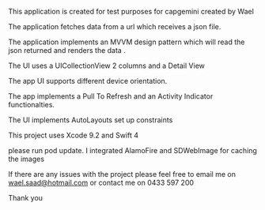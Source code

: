 This application is created for test purposes for capgemini created by Wael

The application fetches data from a url which receives a json file.

The application implements an MVVM design pattern which will read the json returned and renders the data .

The UI uses a UICollectionView 2 columns and a Detail View

The app UI supports different device orientation.

The app implements a Pull To Refresh and an Activity Indicator functionalties.

The UI implements AutoLayouts set up constraints

This project uses Xcode 9.2 and Swift 4

please run pod update. I integrated AlamoFire and SDWebImage for caching the images

If there are any issues with the project please feel free to email me on wael.saad@hotmail.com or contact me on 0433 597 200

Thank you
